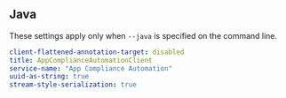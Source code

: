## Java

These settings apply only when `--java` is specified on the command line.

``` yaml $(java)
client-flattened-annotation-target: disabled
title: AppComplianceAutomationClient
service-name: "App Compliance Automation"
uuid-as-string: true
stream-style-serialization: true
```
